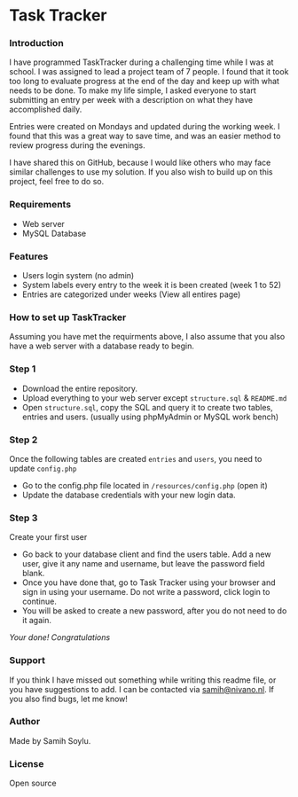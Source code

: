 # Task Tracker
### Introduction

I have programmed TaskTracker during a challenging time while I was at school. I was assigned to lead a project team of 7 people. I found that it took too long to evaluate progress at the end of the day and keep up with what needs to be done. To make my life simple, I asked everyone to start submitting an entry per week with a description on what they have accomplished daily.

Entries were created on Mondays and updated during the working week. I found that this was a great way to save time, and was an easier method to review progress during the evenings.

I have shared this on GitHub, because I would like others who may face similar challenges to use my solution. If you also wish to build up on this project, feel free to do so. 

### Requirements
  - Web server
  - MySQL Database

### Features
  - Users login system (no admin)
  - System labels every entry to the week it is been created (week 1 to 52)
  - Entries are categorized under weeks (View all entires page)

### How to set up TaskTracker
Assuming you have met the requirments above, I also assume that you also have a web server with a database ready to begin.

### Step 1
  - Download the entire repository.
  - Upload everything to your web server except `structure.sql` & `README.md`
  - Open `structure.sql`, copy the SQL and query it to create two tables, entries and users. (usually using phpMyAdmin or MySQL work bench)

### Step 2
Once the following tables are created `entries` and `users`, you need to update `config.php`

  - Go to the config.php file located in `/resources/config.php` (open it)
  - Update the database credentials with your new login data.

### Step 3
Create your first user

  - Go back to your database client and find the users table. Add a new user, give it any name and username, but leave the password field blank.
  - Once you have done that, go to Task Tracker using your browser and sign in using your username. Do not write a password, click login to continue.
  - You will be asked to create a new password, after you do not need to do it again. 

*Your done! Congratulations*

### Support
If you think I have missed out something while writing this readme file, or you have suggestions to add. I can be contacted via samih@nivano.nl. If you also find bugs, let me know!

### Author
Made by Samih Soylu.

### License
Open source